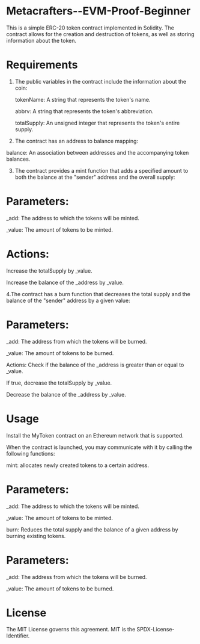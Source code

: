 # Metacrafters--EVM-Proof-Beginner
This is a simple ERC-20 token contract implemented in Solidity. The contract allows for the creation and destruction of tokens, as well as storing information about the token.

# Requirements
1. The public variables in the contract include the information about the coin:
   
   tokenName: A string that represents the token's name.

   abbrv: A string that represents the token's abbreviation.

   totalSupply: An unsigned integer that represents the token's entire supply.

2. The contract has an address to balance mapping:
   
balance: An association between addresses and the accompanying token balances.

3. The contract provides a mint function that adds a specified amount to both the balance at the "sender" address and the overall supply:
   
# Parameters:
_add: The address to which the tokens will be minted.

_value: The amount of tokens to be minted.

# Actions:
Increase the totalSupply by _value.
 
Increase the balance of the _address by _value.

4.The contract has a burn function that decreases the total supply and the balance of the "sender" address by a given value:

# Parameters:
_add: The address from which the tokens will be burned.

_value: The amount of tokens to be burned.

Actions:
Check if the balance of the _address is greater than or equal to _value.

If true, decrease the totalSupply by _value.

Decrease the balance of the _address by _value.
# Usage
Install the MyToken contract on an Ethereum network that is supported.

When the contract is launched, you may communicate with it by calling the following functions:

mint: allocates newly created tokens to a certain address.

# Parameters:
_add: The address to which the tokens will be minted.

_value: The amount of tokens to be minted.

burn: Reduces the total supply and the balance of a given address by burning existing tokens.

# Parameters:
_add: The address from which the tokens will be burned.

_value: The amount of tokens to be burned.

# License
The MIT License governs this agreement. MIT is the SPDX-License-Identifier.
